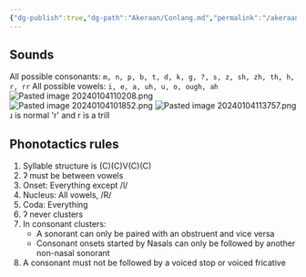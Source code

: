 ```yaml
---
{"dg-publish":true,"dg-path":"Akeraan/Conlang.md","permalink":"/akeraan/conlang/"}
---
```


## Sounds
All possible consonants: 
`m, n, p, b, t, d, k, g, ?, s, z, sh, zh, th, h, r, rr`
All possible vowels: 
`i, e, a, uh, u, o, ough, ah`
![Pasted image 20240104110208.png](/img/user/Media/Pasted%20image%2020240104110208.png)
![Pasted image 20240104101852.png](/img/user/Media/Pasted%20image%2020240104101852.png)
![Pasted image 20240104113757.png](/img/user/Media/Pasted%20image%2020240104113757.png)
ɹ is normal 'r' and r is a trill
## Phonotactics rules
1. Syllable structure is (C)(C)V(C)(C)
2. ʔ must be between vowels
3. Onset: Everything except /l/
4. Nucleus: All vowels, /R/
5. Coda: Everything 
6. ʔ never clusters
7. In consonant clusters:
	- A sonorant can only be paired with an obstruent and vice versa
	- Consonant onsets started by Nasals can only be followed by another non-nasal sonorant
8. A consonant must not be followed by a voiced stop or voiced fricative
